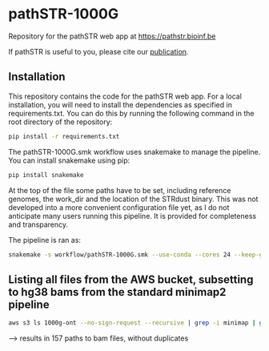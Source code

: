 # pathSTR-1000G

Repository for the pathSTR web app at <https://pathstr.bioinf.be>

If pathSTR is useful to you, please cite our [publication](https://www.medrxiv.org/content/10.1101/2024.03.06.24303700v1).

## Installation

This repository contains the code for the pathSTR web app. For a local installation, you will need to install the dependencies as specified in requirements.txt. You can do this by running the following command in the root directory of the repository:

```bash
pip install -r requirements.txt
```

The pathSTR-1000G.smk workflow uses snakemake to manage the pipeline. You can install snakemake using pip:

```bash
pip install snakemake
```

At the top of the file some paths have to be set, including reference genomes, the work_dir and the location of the STRdust binary.
This was not developed into a more convenient configuration file yet, as I do not anticipate many users running this pipeline. It is provided for completeness and transparency.

The pipeline is ran as:

```bash
snakemake -s workflow/pathSTR-1000G.smk --use-conda --cores 24 --keep-going
```

## Listing all files from the AWS bucket, subsetting to hg38 bams from the standard minimap2 pipeline

```bash
aws s3 ls 1000g-ont --no-sign-request --recursive | grep -i minimap | grep bam$ | grep -v chm13 | cut -f4 -d' ' > data/list-miller-20240606.txt
```

--> results in 157 paths to bam files, without duplicates
